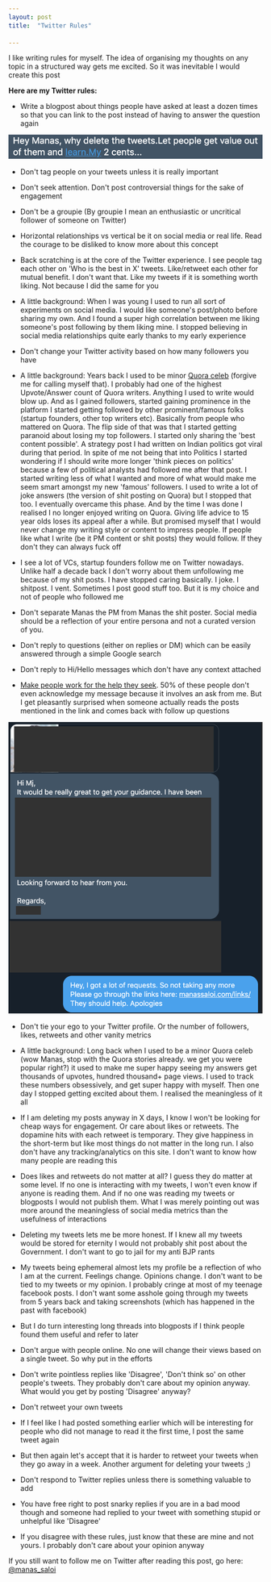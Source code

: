 ```yaml
---
layout: post
title:  "Twitter Rules"

---
```


I like writing rules for myself. The idea of organising my thoughts on any topic in a structured way gets me excited. So it was inevitable I would create this post

**Here are my Twitter rules:**

- Write a blogpost about things people have asked at least a dozen times so that you can link to the post instead of having to answer the question again

![Why delete tweets](/assets/img/why_delete.png)

- Don't tag people on your tweets unless it is really important

- Don't seek attention. Don't post controversial things for the sake of engagement

- Don't be a groupie (By groupie I mean an enthusiastic or uncritical follower of someone on Twitter)

- Horizontal relationships vs vertical be it on social media or real life. Read the courage to be disliked to know more about this concept

- Back scratching is at the core of the Twitter experience. I see people tag each other on 'Who is the best in X' tweets. Like/retweet each other for mutual benefit. I don't want that. Like my tweets if it is something worth liking. Not because I did the same for you
 - A little background: When I was young I used to run all sort of experiments on social media. I would like someone's post/photo before sharing my own. And I found a super high correlation between me liking someone's post following by them liking mine. I stopped believing in social media relationships quite early thanks to my early experience

- Don't change your Twitter activity based on how many followers you have
 - A little background: Years back I used to be minor [Quora celeb](https://www.quora.com/search?q=manas+saloi) (forgive me for calling myself that). I probably had one of the highest Upvote/Answer count of Quora writers. Anything I used to write would blow up. And as I gained followers, started gaining prominence in the platform I started getting followed by other prominent/famous folks (startup founders, other top writers etc). Basically from people who mattered on Quora. The flip side of that was that I started getting paranoid about losing my top followers. I started only sharing the 'best content possible'. A strategy post I had written on Indian politics got viral during that period. In spite of me not being that into Politics I started wondering if I should write more longer 'think pieces on politics' because a few of political analysts had followed me after that post. I started writing less of what I wanted and more of what would make me seem smart amongst my new 'famous' followers. I used to write a lot of joke answers (the version of shit posting on Quora) but I stopped that too. I eventually overcame this phase. And by the time I was done I realised I no longer enjoyed writing on Quora. Giving life advice to 15 year olds loses its appeal after a while. But promised myself that I would never change my writing style or content to impress people. If people like what I write (be it PM content or shit posts) they would follow. If they don't they can always fuck off
 - I see a lot of VCs, startup founders follow me on Twitter nowadays. Unlike half a decade back I don't worry about them  unfollowing me because of my shit posts. I have stopped caring basically.  I joke. I shitpost. I vent. Sometimes I post good stuff too. But it is my choice and not of people who followed me  

- Don't separate Manas the PM from Manas the shit poster. Social media should be a reflection of your entire persona and not a curated version of you.

- Don't reply to questions (either on replies or DM) which can be easily answered through a simple Google search

- Don't reply to Hi/Hello messages which don't have any context attached

- [Make people work for the help they seek](https://feld.com/archives/2014/12/identify-leaders-giving-people-assignments.html).
50% of these people don't even acknowledge my message because it involves an ask from me. But I get pleasantly surprised when someone actually reads the posts mentioned in the link and comes back with follow up questions

![Twitter help request reply](/assets/img/twitter_help.png)

- Don't tie your ego to your Twitter profile. Or the number of followers, likes, retweets and other vanity metrics
 - A little background: Long back when I used to be a minor Quora celeb (wow Manas, stop with the Quora stories already. we get you were popular right?) it used to make me super happy seeing my answers get thousands of upvotes, hundred thousand+ page views. I used to track these numbers obsessively, and get super happy with myself. Then one day I stopped getting excited about them. I realised the meaningless of it all
 - If I am deleting my posts anyway in X days, I know I won't be looking for cheap ways for engagement. Or care about likes or retweets. The dopamine hits with each retweet is temporary. They give happiness in the short-term but like most things do not matter in the long run. I also don't have any tracking/analytics on this site. I don't want to know how many people are reading this
 - Does likes and retweets do not matter at all? I guess they do matter at some level. If no one is interacting with my tweets, I won't even know if anyone is reading them. And if no one was reading my tweets or blogposts I would not publish them. What I was merely pointing out was more around the meaningless of social media metrics than the usefulness of interactions
 - Deleting my tweets lets me be more honest. If I knew all my tweets would be stored for eternity I would not probably shit post about the Government. I don't want to go to jail for my anti BJP rants
 - My tweets being ephemeral almost lets my profile be a reflection of who I am at the current. Feelings change. Opinions change. I don't want to be tied to my tweets or my opinion. I probably cringe at most of my teenage facebook posts. I don't want some asshole going through my tweets from 5 years back and taking screenshots (which has happened in the past with facebook)
 - But I do turn interesting long threads into blogposts if I think people found them useful and refer to later

- Don't argue with people online. No one will change their views based on a single tweet. So why put in the efforts

- Don't write pointless replies like 'Disagree', 'Don't think so' on other people's tweets. They probably don't care about my opinion anyway. What would you get by posting 'Disagree' anyway?

- Don't retweet your own tweets
 - If I feel like I had posted something earlier which will be interesting for people who did not manage to read it the first time, I post the same tweet again
 - But then again let's accept that it is harder to retweet your tweets when they go away in a week. Another argument for deleting your tweets ;)

- Don't respond to Twitter replies unless there is something valuable to add

- You have free right to post snarky replies if you are in a bad mood though and someone had replied to your tweet with something stupid or unhelpful like 'Disagree'

- If you disagree with these rules, just know that these are mine and not yours. I probably don't care about your opinion anyway

 If you still want to follow me on Twitter after reading this post, go here: [@manas_saloi](http://twitter.com/manas_saloi)
